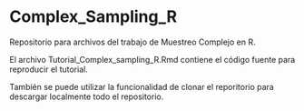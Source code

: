 Complex_Sampling_R
==================

Repositorio para archivos del trabajo de Muestreo Complejo en R.

El archivo Tutorial_Complex_sampling_R.Rmd contiene el código fuente para reproducir el tutorial.

También se puede utilizar la funcionalidad de clonar el reporitorio para descargar localmente todo el repositorio.
